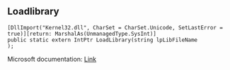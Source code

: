 ## Loadlibrary

```
[DllImport("Kernel32.dll", CharSet = CharSet.Unicode, SetLastError = true)][return: MarshalAs(UnmanagedType.SysInt)]
public static extern IntPtr LoadLibrary(string lpLibFileName
);
```

Microsoft documentation: [Link](https://docs.microsoft.com/en-us/windows/win32/api/libloaderapi/nf-libloaderapi-loadlibraryw)
